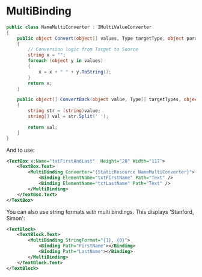 # MultiBinding


```csharp
public class NameMultiConverter : IMultiValueConverter
{
    public object Convert(object[] values, Type targetType, object parameter, System.Globalization.CultureInfo culture)
    {
        // Conversion logic from Target to Source
        string x = "";
        foreach (object y in values)
        {
            x = x + " " + y.ToString();
        }
        return x;
    }

    public object[] ConvertBack(object value, Type[] targetTypes, object parameter, System.Globalization.CultureInfo culture)
    {
        string str = (string)value;
        string[] val = str.Split(' ');

        return val;
    }
}
```

And to use:

```xml
<TextBox x:Name="txtFirstAndLast"  Height="28" Width="117">
    <TextBox.Text>
        <MultiBinding Converter="{StaticResource NameMultiConverter}">
            <Binding ElementName="txtFirstName" Path="Text" />
            <Binding ElementName="txtLastName" Path="Text" />
        </MultiBinding>
    </TextBox.Text>
</TextBox>
```

You can also use string formats with multi bindings. This displays 'Stanford, Simon':

```xml
<TextBlock>
    <TextBlock.Text>
        <MultiBinding StringFormat="{1}, {0}">
            <Binding Path="FirstName"></Binding>
            <Binding Path="LastName"></Binding>
        </MultiBinding>
    </TextBlock.Text>
</TextBlock>
```
<!--stackedit_data:
eyJoaXN0b3J5IjpbLTEwNzk0NTgzODVdfQ==
-->